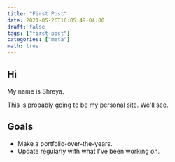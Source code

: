 ```yaml
---
title: "First Post"
date: 2021-05-26T16:05:49-04:00
draft: false
tags: ["first-post"]
categories: ["meta"]
math: true
---
```


## Hi

My name is Shreya.

This is probably going to be my personal site. We'll see.

## Goals

- Make a portfolio-over-the-years.
- Update regularly with what I've been working on.